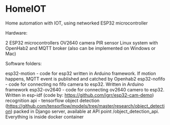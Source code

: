 # HomeIOT
Home automation with IOT, using networked ESP32 microcontroller

Hardware:

2 ESP32 microcontrollers
OV2640 camera
PIR sensor
Linux system with OpenHab2 and MQTT broker (also can be implemented on Windows or Mac)

Software folders:

esp32-motion - code for esp32 written in Arduino framework. If motion happens, MQTT event is published and catched by Openhab2
esp32-nofifo - code for connecting no fifo camera to esp32. Written in Arduino framework 
esp32-ov2640 - code for connecting ov2640 camero to esp32. Written in esp-idf (code by: https://github.com/igrr/esp32-cam-demo)
recognition api - tensorflow object detection (https://github.com/tensorflow/models/tree/master/research/object_detection) packed in Django server, available at API point /object_detection_api. Everything is inside docker container

